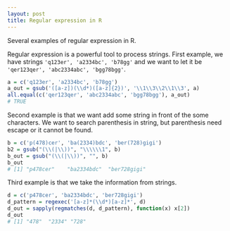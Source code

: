 ```yaml
---
layout: post
title: Regular expression in R
---
```


Several examples of regular expression in R.

Regular expression is a powerful tool to process strings. First example, we have strings `'q123er', 'a2334bc', 'b78gg'` and we want to let it be `'qer123qer', 'abc2334abc', 'bgg78bgg'`.

```R
a = c('q123er', 'a2334bc', 'b78gg')
a_out = gsub('([a-z])(\\d*)([a-z]{2})', '\\1\\3\\2\\1\\3', a)
all.equal(c('qer123qer', 'abc2334abc', 'bgg78bgg'), a_out)
# TRUE
```

Second example is that we want add some string in front of the some characters. We want to search parenthesis in string, but parenthesis need escape or it cannot be found.

```R
b = c('p(478)cer', 'ba(2334)bdc', 'ber(728)gigi')
b2 = gsub("(\\(|\\))", "\\\\\\1", b)
b_out = gsub("(\\(|\\))", "", b)
b_out
# [1] "p478cer"    "ba2334bdc"  "ber728gigi"
```

Third example is that we take the information from strings.

```R
d = c('p478cer', 'ba2334bdc', 'ber728gigi')
d_pattern = regexec('[a-z]*(\\d*)[a-z]*', d)
d_out = sapply(regmatches(d, d_pattern), function(x) x[2])
d_out
# [1] "478"  "2334" "728"
```


